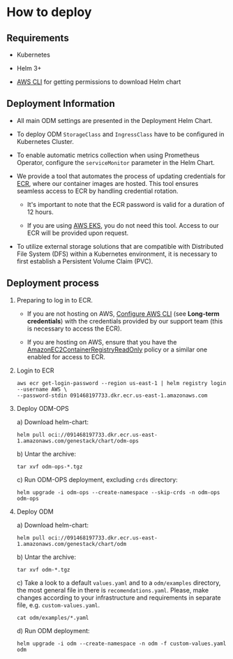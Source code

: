 # How to deploy

## Requirements

- Kubernetes

- Helm 3+

- [AWS CLI](https://docs.aws.amazon.com/cli/latest/userguide/getting-started-install.html) for getting permissions to download Helm chart

## Deployment Information

- All main ODM settings are presented in the Deployment Helm Chart.

- To deploy ODM `StorageClass` and `IngressClass` have to be configured in Kubernetes Cluster.

- To enable automatic metrics collection when using Prometheus Operator, configure the `serviceMonitor` parameter in the Helm Chart.

- We provide a tool that automates the process of updating credentials for [ECR](https://aws.amazon.com/ecr/), where our container images are hosted.
This tool ensures seamless access to ECR by handling credential rotation.

    - It's important to note that the ECR password is valid for a duration of 12 hours.

    - If you are using [AWS EKS](https://aws.amazon.com/eks/), you do not need this tool. Access to our ECR will be provided upon request.

- To utilize external storage solutions that are compatible with Distributed File System (DFS) within a Kubernetes environment, it is necessary to first establish a Persistent Volume Claim (PVC).

## Deployment process

1. Preparing to log in to ECR.

    - If you are not hosting on AWS, [Configure AWS CLI](https://docs.aws.amazon.com/cli/latest/userguide/getting-started-quickstart.html#getting-started-quickstart-new) (see **Long-term credentials**) with the credentials provided by our support team (this is necessary to access the ECR).

    - If you are hosting on AWS, ensure that you have the [AmazonEC2ContainerRegistryReadOnly](https://docs.aws.amazon.com/AmazonECR/latest/userguide/security-iam-awsmanpol.html#security-iam-awsmanpol-AmazonEC2ContainerRegistryReadOnly) policy or a similar one enabled for access to ECR.

2. Login to ECR

    ```shell
    aws ecr get-login-password --region us-east-1 | helm registry login --username AWS \
    --password-stdin 091468197733.dkr.ecr.us-east-1.amazonaws.com
    ```

3. Deploy ODM-OPS

    a) Download helm-chart:

    ```shell
    helm pull oci://091468197733.dkr.ecr.us-east-1.amazonaws.com/genestack/chart/odm-ops
    ```

    b) Untar the archive:

    ```shell
    tar xvf odm-ops-*.tgz
    ```

    c) Run ODM-OPS deployment, excluding `crds` directory:

    ```shell
    helm upgrade -i odm-ops --create-namespace --skip-crds -n odm-ops odm-ops
    ```

4. Deploy ODM

    a) Download helm-chart:

    ```shell
    helm pull oci://091468197733.dkr.ecr.us-east-1.amazonaws.com/genestack/chart/odm
    ```

    b) Untar the archive:

    ```shell
    tar xvf odm-*.tgz
    ```

    c) Take a look to a default `values.yaml` and to a `odm/examples` directory, the most general file in there is `recomendations.yaml`.
    Please, make changes according to your infrastructure and requirements in separate file, e.g. `custom-values.yaml`.

    ```shell
    cat odm/examples/*.yaml
    ```

    d) Run ODM deployment:

    ```shell
    helm upgrade -i odm --create-namespace -n odm -f custom-values.yaml odm
    ```
